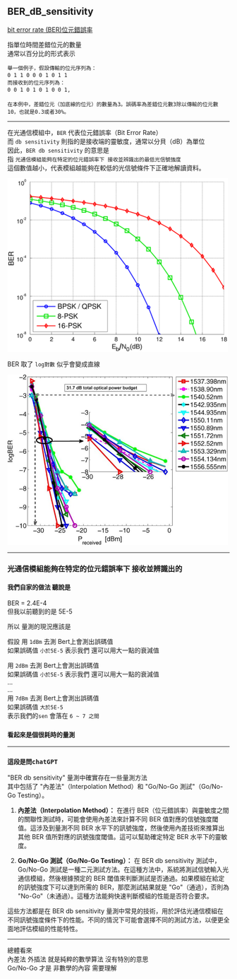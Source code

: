 ## BER_dB_sensitivity

[bit error rate (BER)位元錯誤率](https://zh.wikipedia.org/zh-tw/%E6%AF%94%E7%89%B9%E8%AF%AF%E7%A0%81%E7%8E%87)

指單位時間差錯位元的數量  
通常以百分比的形式表示

```
舉一個例子，假設傳輸的位元序列為：
0 1 1 0 0 0 1 0 1 1
而接收到的位元序列為：
0 0 1 0 1 0 1 0 0 1,

在本例中，差錯位元（加底線的位元）的數量為3。誤碼率為差錯位元數3除以傳輸的位元數10，也就是0.3或者30%。
```

---  

在光通信模組中，`BER` 代表位元錯誤率（Bit Error Rate）  
而 `db sensitivity` 則指的是接收端的靈敏度，通常以分貝（dB）為單位  
因此，`BER db sensitivity` 的意思是  
指 `光通信模組能夠在特定的位元錯誤率下 接收並辨識出的最低光信號強度`  
這個數值越小，代表模組越能夠在較低的光信號條件下正確地解讀資料。  

<img src="PSK_BER_curves.png" alt="drawing" width="500"/>  

BER 取了 `log對數`  似乎會變成直線  

<img src="BER-versus-receiver-sensitivity-of-DS.png" alt="drawing" width="500"/>

---
### 光通信模組能夠在特定的位元錯誤率下 接收並辨識出的

#### 我們自家的做法  聽說是  


BER = 2.4E-4    
但我以前聽到的是 5E-5

所以 量測的現況應該是  

假設
用 `1dBm`  去測  Bert上會測出誤碼值  
如果誤碼值 `小於5E-5`  表示我們  還可以用大一點的衰減值

用 `2dBm`  去測  Bert上會測出誤碼值  
如果誤碼值 `小於5E-5`  表示我們  還可以用大一點的衰減值  
...  
...  
用 `7dBm`  去測  Bert上會測出誤碼值  
如果誤碼值 `大於5E-5`  
表示我們的`sen`  會落在 `6 ~ 7 之間`


### `看起來是個很耗時的量測`

---

### `這段是問chatGPT`

 "BER db sensitivity" 量測中確實存在一些量測方法  
 其中包括了 "內差法"（Interpolation Method）和 "Go/No-Go 測試"（Go/No-Go Testing）。

1. **內差法（Interpolation Method）：** 在進行 BER（位元錯誤率）與靈敏度之間的關聯性測試時，可能會使用內差法來計算不同 BER 值對應的信號強度閾值。這涉及到量測不同 BER 水平下的訊號強度，然後使用內差技術來推算出其他 BER 值所對應的訊號強度閾值。這可以幫助確定特定 BER 水平下的靈敏度。

2. **Go/No-Go 測試（Go/No-Go Testing）：** 在 BER db sensitivity 測試中，Go/No-Go 測試是一種二元測試方法。在這種方法中，系統將測試信號輸入光通信模組，然後根據預定的 BER 閾值來判斷測試是否通過。如果模組在給定的訊號強度下可以達到所需的 BER，那麼測試結果就是 "Go"（通過），否則為 "No-Go"（未通過）。這種方法能夠快速判斷模組的性能是否符合要求。

這些方法都是在 BER db sensitivity 量測中常見的技術，用於評估光通信模組在不同訊號強度條件下的性能。不同的情況下可能會選擇不同的測試方法，以便更全面地評估模組的性能特性。

---
總體看來  
內差法  外插法  就是純粹的數學算法   沒有特別的意思  
Go/No-Go   才是  非數學的內容   需要理解  
